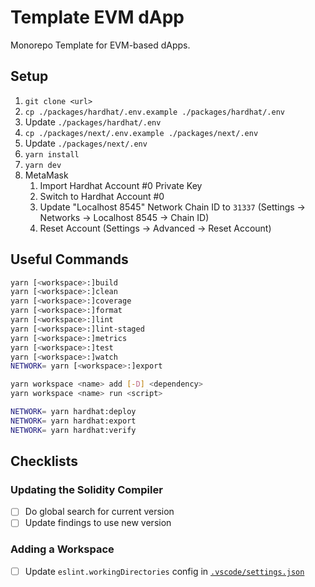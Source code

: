 # Template EVM dApp

Monorepo Template for EVM-based dApps.

## Setup

1. `git clone <url>`
2. `cp ./packages/hardhat/.env.example ./packages/hardhat/.env`
3. Update `./packages/hardhat/.env`
4. `cp ./packages/next/.env.example ./packages/next/.env`
5. Update `./packages/next/.env`
6. `yarn install`
7. `yarn dev`
8. MetaMask
   1. Import Hardhat Account #0 Private Key
   2. Switch to Hardhat Account #0
   3. Update "Localhost 8545" Network Chain ID to `31337` (Settings -> Networks -> Localhost 8545 -> Chain ID)
   4. Reset Account (Settings -> Advanced -> Reset Account)

## Useful Commands

```sh
yarn [<workspace>:]build
yarn [<workspace>:]clean
yarn [<workspace>:]coverage
yarn [<workspace>:]format
yarn [<workspace>:]lint
yarn [<workspace>:]lint-staged
yarn [<workspace>:]metrics
yarn [<workspace>:]test
yarn [<workspace>:]watch
NETWORK= yarn [<workspace>:]export

yarn workspace <name> add [-D] <dependency>
yarn workspace <name> run <script>

NETWORK= yarn hardhat:deploy
NETWORK= yarn hardhat:export
NETWORK= yarn hardhat:verify
```

## Checklists

### Updating the Solidity Compiler

- [ ] Do global search for current version
- [ ] Update findings to use new version

### Adding a Workspace

- [ ] Update `eslint.workingDirectories` config in [`.vscode/settings.json`](./.vscode/settings.json)
